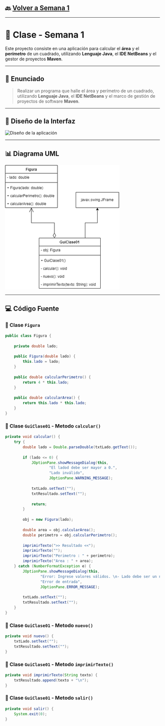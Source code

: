 ## 🔙 [Volver a Semana 1](../README.md)

---

# 🧮 Clase - Semana 1

Este proyecto consiste en una aplicación para calcular el **área** y el **perímetro** de un cuadrado, utilizando **Lenguaje Java**, el **IDE NetBeans** y el gestor de proyectos **Maven**.

---

## 📄 Enunciado

> Realizar un programa que halle el área y perímetro de un cuadrado, utilizando **Lenguaje Java**, el **IDE NetBeans** y el marco de gestión de proyectos de software **Maven**.

---

## 🧩 Diseño de la Interfaz

![Diseño de la aplicación](./Diseño-GuiClase01.png)

---

## 📊 Diagrama UML

![Diagrama UML de Clases](./UML-GuiClase01.png)

---

## 💻 Código Fuente

### 🔹 Clase `Figura`

```java
public class Figura {

    private double lado;

    public Figura(double lado) {
        this.lado = lado;
    }

    public double calcularPerimetro() {
        return 4 * this.lado;
    }

    public double calcularArea() {
        return this.lado * this.lado;
    }
}
```

### 🔹 Clase `GuiClase01` - Metodo `calcular()`

```java
private void calcular() {
    try {
        double lado = Double.parseDouble(txtLado.getText());

        if (lado <= 0) {
            JOptionPane.showMessageDialog(this,
                    "El ladod debe ser mayor a 0.",
                    "Lado inválido",
                    JOptionPane.WARNING_MESSAGE);

            txtLado.setText("");
            txtResultado.setText("");

            return;
        }

        obj = new Figura(lado);

        double area = obj.calcularArea();
        double perimetro = obj.calcularPerimetro();

        imprimirTexto(">> Resultado <<");
        imprimirTexto("");
        imprimirTexto("Perimetro : " + perimetro);
        imprimirTexto("Area : " + area);
    } catch (NumberFormatException e) {
        JOptionPane.showMessageDialog(this,
                "Error: Ingrese valores válidos. \n- Lado debe ser un número decimal.",
                "Error de entrada",
                JOptionPane.ERROR_MESSAGE);

        txtLado.setText("");
        txtResultado.setText("");
    }
}
```

### 🔹 Clase `GuiClase01` - Metodo `nuevo()`

```java
private void nuevo() {
    txtLado.setText("");
    txtResultado.setText("");
}
```

### 🔹 Clase `GuiClase01` - Metodo `imprimirTexto()`

```java
private void imprimirTexto(String texto) {
    txtResultado.append(texto + "\n");
}
```

### 🔹 Clase `GuiClase01` - Metodo `salir()`

```java
private void salir() {
    System.exit(0);
}
```
